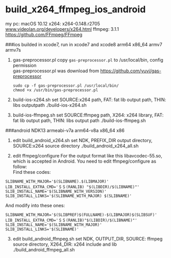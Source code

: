 # build_x264_ffmpeg_ios_android
my pc: macOS 10.12
x264: x264-0.148.r2705 www.videolan.org/developers/x264.html
ffmpeg: 3.1.1 https://github.com/FFmpeg/FFmpeg

###ios
builded in xcode7, run in xcode7 and xcode8
arm64 x86_64 armv7 armv7s 

1. gas-preprocessor.pl
copy `gas-preprocessor.pl` to /usr/local/bin, config permission  
gas-preprocessor.pl was download from https://github.com/yuvi/gas-preprocessor

    ```shell
    sudo cp -f gas-preprocessor.pl /usr/local/bin/
    chmod +x /usr/bin/gas-preprocessor.pl
    ```
2. build-ios-x264.sh
set SOURCE:x264 path, FAT: fat lib output path, THIN: libs outputpath
./build-ios-x264.sh

3. build-ios-ffmpeg.sh
set SOURCE:ffmpeg path, X264: x264 library, FAT: fat lib output path, THIN: libs output path
./build-ios-ffmpeg.sh

###android
NDK13
armeabi-v7a arm64-v8a x86_64 x86

1. edit build_android_x264.sh
set NDK, PREFIX_DIR output directory, SOURCE:x264 source directory
./build_android_x264_all.sh

2. edit ffmpeg/configure
For the output format like this libavcodec-55.so, which is accepted in Android. You need to edit ffmpeg/configure as follow:  
Find these codes:  

  ```
  SLIBNAME_WITH_MAJOR='$(SLIBNAME).$(LIBMAJOR)'
  LIB_INSTALL_EXTRA_CMD='＄＄(RANLIB) "$(LIBDIR)/$(LIBNAME)"'
  SLIB_INSTALL_NAME='$(SLIBNAME_WITH_VERSION)'
  SLIB_INSTALL_LINKS='$(SLIBNAME_WITH_MAJOR) $(SLIBNAME)'
  ```
  
 And modify into these ones:  
 
  ```
  SLIBNAME_WITH_MAJOR='$(SLIBPREF)$(FULLNAME)-$(LIBMAJOR)$(SLIBSUF)'
  LIB_INSTALL_EXTRA_CMD='＄＄(RANLIB)"$(LIBDIR)/$(LIBNAME)"'
  SLIB_INSTALL_NAME='$(SLIBNAME_WITH_MAJOR)'
  SLIB_INSTALL_LINKS='$(SLIBNAME)'
  ```



3. edit build_android_ffmpeg.sh
set NDK, OUTPUT_DIR, SOURCE: ffmpeg source directory, X264_DIR: x264 include and lib
./build_android_ffmpeg_all.sh


